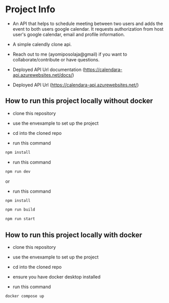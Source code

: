 # Project Info

- An API that helps to schedule meeting between two users and adds the event to both users google calendar. It requests authorization from host user's google calendar, email and profile information.

- A simple calendly clone api.

- Reach out to me (ayomiposolaja@gmail) if you want to collaborate/contribute or have questions.

- Deployed API Url documentation (https://calendara-api.azurewebsites.net/docs/)

- Deployed API Url (https://calendara-api.azurewebsites.net/)

## How to run this project locally without docker

- clone this repository

- use the envexample to set up the project

- cd into the cloned repo

- run this command
```bash
npm install
```
- run this command
```bash
npm run dev
```

or 

- run this command
```bash
npm install
```
```bash
npm run build
```
```bash
npm run start
```

## How to run this project locally with docker

- clone this repository

- use the envexample to set up the project

- cd into the cloned repo

- ensure you have docker desktop installed

- run this command
```bash
docker compose up
```